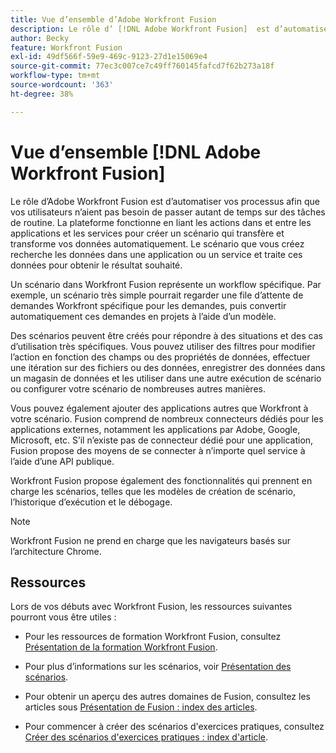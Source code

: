 ```yaml
---
title: Vue d’ensemble d’Adobe Workfront Fusion
description: Le rôle d’ [!DNL Adobe Workfront Fusion]  est d’automatiser vos processus afin que vous puissiez vous concentrer sur de nouvelles tâches plutôt que de répéter les mêmes tâches en boucle. La plateforme fonctionne en liant les actions dans et entre les applications et les services pour créer un scénario qui transfère et transforme vos données automatiquement. Le scénario que vous créez recherche les données dans une application ou un service et traite ces données pour obtenir le résultat souhaité.
author: Becky
feature: Workfront Fusion
exl-id: 49df566f-59e9-469c-9123-27d1e15069e4
source-git-commit: 77ec3c007ce7c49ff760145fafcd7f62b273a18f
workflow-type: tm+mt
source-wordcount: '363'
ht-degree: 38%

---
```


# Vue d’ensemble [!DNL Adobe Workfront Fusion]

Le rôle d’Adobe Workfront Fusion est d’automatiser vos processus afin que vos utilisateurs n’aient pas besoin de passer autant de temps sur des tâches de routine. La plateforme fonctionne en liant les actions dans et entre les applications et les services pour créer un scénario qui transfère et transforme vos données automatiquement. Le scénario que vous créez recherche les données dans une application ou un service et traite ces données pour obtenir le résultat souhaité.

Un scénario dans Workfront Fusion représente un workflow spécifique. Par exemple, un scénario très simple pourrait regarder une file d’attente de demandes Workfront spécifique pour les demandes, puis convertir automatiquement ces demandes en projets à l’aide d’un modèle.

Des scénarios peuvent être créés pour répondre à des situations et des cas d’utilisation très spécifiques. Vous pouvez utiliser des filtres pour modifier l’action en fonction des champs ou des propriétés de données, effectuer une itération sur des fichiers ou des données, enregistrer des données dans un magasin de données et les utiliser dans une autre exécution de scénario ou configurer votre scénario de nombreuses autres manières.

Vous pouvez également ajouter des applications autres que Workfront à votre scénario. Fusion comprend de nombreux connecteurs dédiés pour les applications externes, notamment les applications par Adobe, Google, Microsoft, etc. S’il n’existe pas de connecteur dédié pour une application, Fusion propose des moyens de se connecter à n’importe quel service à l’aide d’une API publique.

Workfront Fusion propose également des fonctionnalités qui prennent en charge les scénarios, telles que les modèles de création de scénario, l’historique d’exécution et le débogage.

>[!NOTE]
>
>Workfront Fusion ne prend en charge que les navigateurs basés sur l’architecture Chrome.

## Ressources

Lors de vos débuts avec Workfront Fusion, les ressources suivantes pourront vous être utiles :

* Pour les ressources de formation Workfront Fusion, consultez [Présentation de la formation Workfront Fusion](https://experienceleague.adobe.com/fr/docs/workfront-learn/tutorials-workfront/fusion/welcome-to-workfront-fusion/introduction-and-tech-strategy).


* Pour plus d’informations sur les scénarios, voir [Présentation des scénarios](/help/workfront-fusion/get-started-with-fusion/understand-fusion/scenario-overview.md).

* Pour obtenir un aperçu des autres domaines de Fusion, consultez les articles sous [Présentation de Fusion : index des articles](/help/workfront-fusion/get-started-with-fusion/understand-fusion/understand-fusion-toc.md).

* Pour commencer à créer des scénarios d&#39;exercices pratiques, consultez [Créer des scénarios d&#39;exercices pratiques : index d&#39;article](/help/workfront-fusion/build-practice-scenarios/build-practice-scenarios-toc.md).
